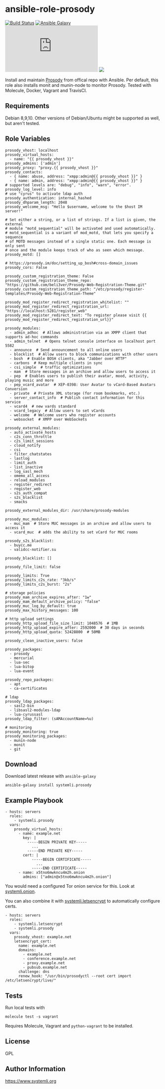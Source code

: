 ansible-role-prosody
=========
[![Build Status](https://travis-ci.org/systemli/ansible-role-prosody.svg?branch=master)](https://travis-ci.org/systemli/ansible-role-prosody)
[![Ansible Galaxy](http://img.shields.io/badge/ansible--galaxy-prosody-blue.svg)](https://galaxy.ansible.com/systemli/prosody/)
[![IM observatory](https://check.messaging.one/badge.php?domain=jabber.systemli.org)](https://check.messaging.one/result.php?domain=jabber.systemli.org&amp;type=client)
<a href='https://compliance.conversations.im/server/jabber.systemli.org'><img src='https://compliance.conversations.im/badge/jabber.systemli.org'></a> 


Install and maintain [Prosody](http://prosody.im/) from offical repo with Ansible.
Per default, this role also installs monit and munin-node to monitor Prosody.
Tested with Molecule, Docker, Vagrant and TravisCI.

Requirements
------------

Debian 8,9,10. Other versions of Debian/Ubuntu might be supported as well, but aren't tested.

Role Variables
--------------

```
prosody_vhost: localhost
prosody_virtual_hosts:
  - name: "{{ prosody_vhost }}"
prosody_admins: ['admin']
prosody_proxy: "proxy.{{ prosody_vhost }}"
prosody_contacts:
  - { name: abuse, address: "xmpp:admin@{{ prosody_vhost }}" }
  - { name: admin, address: "xmpp:admin@{{ prosody_vhost }}" }
# supported levels are: "debug", "info", "warn", "error". 
prosody_log_level: info
# use "cyrus" to activate ldap auth
prosody_authentication: internal_hashed
prosody_dhparam_length: 2048
prosody_welcome_msg: "Hello $username, welcome to the $host IM server!"

# Set either a string, or a list of strings. If a list is given, the external
# module "motd_sequential" will be activated and used automatically.
# motd_sequential is a variant of mod_motd, that lets you specify a sequence
# of MOTD messages instead of a single static one. Each message is only sent
# once and the module keeps track of who as seen which message.
prosody_motd: []

# https://prosody.im/doc/setting_up_bosh#cross-domain_issues
prosody_cors: False

prosody_custom_registration_theme: False
prosody_custom_registration_theme_repo: "https://github.com/beli3ver/Prosody-Web-Registration-Theme.git"
prosody_custom_registration_theme_path: "/etc/prosody/register-templates/Prosody-Web-Registration-Theme"

prosody_mod_register_redirect_registration_whitelist: ""
prosody_mod_register_redirect_registration_url: "https://localhost:5281/register_web"
prosody_mod_register_redirect_text: "To register please visit {{ prosody_mod_register_redirect_registration_url}}"

prosody_modules:
  - admin_adhoc  # Allows administration via an XMPP client that supports ad-hoc commands
  - admin_telnet  # Opens telnet console interface on localhost port 5582
  - announce  # Send announcement to all online users
  - blocklist  # Allow users to block communications with other users
  - bosh  # Enable BOSH clients, aka "Jabber over HTTP"
  - carbons  # Keep multiple clients in sync
  - csi_simple  # traffic optimizations
  - mam  # Store messages in an archive and allow users to access it
  - pep  # Enables users to publish their avatar, mood, activity, playing music and more
  - pep_vcard_avatar  # XEP-0398: User Avatar to vCard-Based Avatars Conversion
  - private  # Private XML storage (for room bookmarks, etc.)
  - server_contact_info  # Publish contact information for this service
  - vcard4  # new vards standard
  - vcard_legacy  # Allow users to set vCards
  - welcome  # Welcome users who register accounts
  - websocket  # XMPP over WebSockets

prosody_external_modules:
  - auto_activate_hosts
  - c2s_conn_throttle
  - c2s_limit_sessions
  - cloud_notify
  - csi
  - filter_chatstates
  - lastlog
  - limit_auth
  - list_inactive
  - log_sasl_mech
  - omemo_all_access
  - reload_modules
  - register_redirect
  - register_web
  - s2s_auth_compat
  - s2s_blacklist
  - smacks

prosody_external_modules_dir: /usr/share/prosody-modules

prosody_muc_modules:
  - muc_mam  # Store MUC messages in an archive and allow users to access it
  - vcard_muc  # adds the ability to set vCard for MUC rooms

prosody_s2s_blacklist:
  - buycc.me
  - validcc-notifier.su

prosody_blacklist: []

prosody_file_limit: false

prosody_limits: True
prosody_limits_c2s_rate: "3kb/s"
prosody_limits_c2s_burst: "2s"

# storage policies
prosody_mam_archive_expires_after: "1w"
prosody_mam_default_archive_policy: "false"
prosody_muc_log_by_default: true
prosody_max_history_messages: 100

# http upload settings
prosody_http_upload_file_size_limit: 1048576  # 1MB
prosody_http_upload_expire_after: 2592000  # 30 days in seconds
prosody_http_upload_quota: 52428800  # 50MB

prosody_clean_inactive_users: false

prosody_packages:
  - prosody
  - mercurial
  - lua-sec
  - lua-bitop
  - lua-event

prosody_repo_packages:
  - apt
  - ca-certificates

# ldap
prosody_ldap_packages:
  - sasl2-bin
  - libsasl2-modules-ldap
  - lua-cyrussasl
prosody_ldap_filter: (sAMAccountName=%u)

# monitoring
prosody_monitoring: true
prosody_monitoring_packages:
  - munin-node
  - monit
  - git
```

Download
--------

Download latest release with `ansible-galaxy`

	ansible-galaxy install systemli.prosody

Example Playbook
----------------

```
- hosts: servers
  roles:
    - systemli.prosody
  vars:
    prosody_virtual_hosts:
      - name: example.net
        key: |
          -----BEGIN PRIVATE KEY-----
            ...
          -----END PRIVATE KEY-----
        cert: |
            -----BEGIN CERTIFICATE-----
              ...
            -----END CERTIFICATE-----
      - name: x5tno6mwkncu4m2h.onion
        admins: ["admin@x5tno6mwkncu4m2h.onion"]
```

You would need a configured Tor onion service for this.
Look at [systemli.onion](https://github.com/systemli/ansible-role-onion).

You can also combine it with [systemli.letsencrypt](https://github.com/systemli/ansible-role-letsencrypt/) to automatically configure certs.

```
- hosts: servers
  roles:
    - systemli.letsencrypt
    - systemli.prosody
  vars:
    prosody_vhost: example.net
    letsencrypt_cert:
      name: example.net
      domains:
        - example.net
        - conference.example.net
        - proxy.example.net
        - pubsub.example.net
      challenge: dns
      renew_hook: "/usr/bin/prosodyctl --root cert import /etc/letsencrypt/live/"
```

Tests
-----

Run local tests with
```
molecule test -s vagrant
```
Requires Molecule, Vagrant and `python-vagrant` to be installed.

License
-------

GPL

Author Information
------------------

https://www.systemli.org
